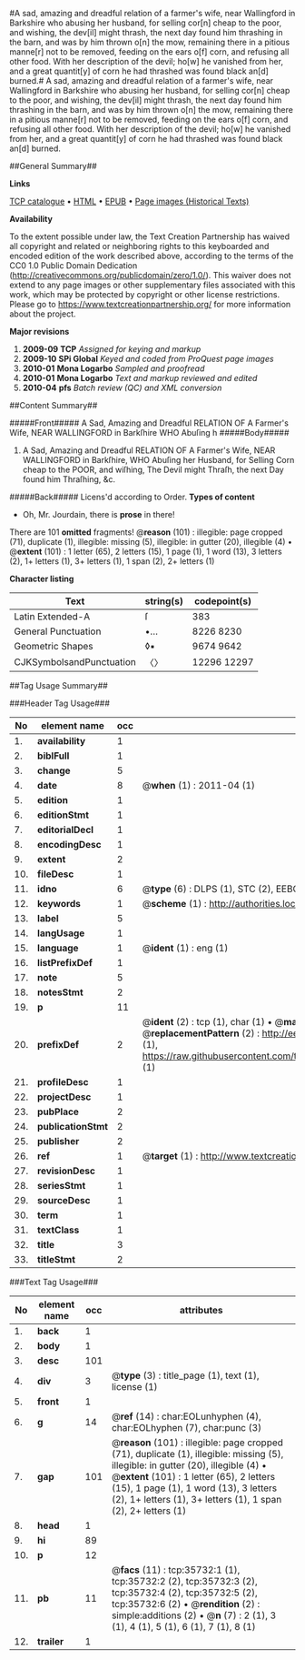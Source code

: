#A sad, amazing and dreadful relation of a farmer's wife, near Wallingford in Barkshire who abusing her husband, for selling cor[n] cheap to the poor, and wishing, the dev[il] might thrash, the next day found him thrashing in the barn, and was by him thrown o[n] the mow, remaining there in a pitious manne[r] not to be removed, feeding on the ears o[f] corn, and refusing all other food. With her description of the devil; ho[w] he vanished from her, and a great quantit[y] of corn he had thrashed was found black an[d] burned.#
A sad, amazing and dreadful relation of a farmer's wife, near Wallingford in Barkshire who abusing her husband, for selling cor[n] cheap to the poor, and wishing, the dev[il] might thrash, the next day found him thrashing in the barn, and was by him thrown o[n] the mow, remaining there in a pitious manne[r] not to be removed, feeding on the ears o[f] corn, and refusing all other food. With her description of the devil; ho[w] he vanished from her, and a great quantit[y] of corn he had thrashed was found black an[d] burned.

##General Summary##

**Links**

[TCP catalogue](http://www.ota.ox.ac.uk/tcp/)  • 
[HTML](http://tei.it.ox.ac.uk/tcp/Texts-HTML/free/A58/A58967.html)  • 
[EPUB](http://tei.it.ox.ac.uk/tcp/Texts-EPUB/free/A58/A58967.epub) • 
[Page images (Historical Texts)](https://historicaltexts.jisc.ac.uk/eebo-99831269e)

**Availability**

To the extent possible under law, the Text Creation Partnership has waived all copyright and related or neighboring rights to this keyboarded and encoded edition of the work described above, according to the terms of the CC0 1.0 Public Domain Dedication (http://creativecommons.org/publicdomain/zero/1.0/). This waiver does not extend to any page images or other supplementary files associated with this work, which may be protected by copyright or other license restrictions. Please go to https://www.textcreationpartnership.org/ for more information about the project.

**Major revisions**

1. __2009-09__ __TCP__ *Assigned for keying and markup*
1. __2009-10__ __SPi Global__ *Keyed and coded from ProQuest page images*
1. __2010-01__ __Mona Logarbo__ *Sampled and proofread*
1. __2010-01__ __Mona Logarbo__ *Text and markup reviewed and edited*
1. __2010-04__ __pfs__ *Batch review (QC) and XML conversion*

##Content Summary##

#####Front#####
A Sad, Amazing and Dreadful RELATION OF A Farmer's Wife, NEAR WALLINGFORD in Barkſhire WHO Abuſing h
#####Body#####

1. A Sad, Amazing and Dreadful RELATION OF A Farmer's Wife, NEAR WALLINGFORD in Barkſhire, WHO Abuſing her Husband, for Selling Corn cheap to the POOR, and wiſhing, The Devil might Thraſh, the next Day found him Thraſhing, &c.

#####Back#####
Licens'd according to Order.
**Types of content**

  * Oh, Mr. Jourdain, there is **prose** in there!

There are 101 **omitted** fragments! 
 @__reason__ (101) : illegible: page cropped (71), duplicate (1), illegible: missing (5), illegible: in gutter (20), illegible (4)  •  @__extent__ (101) : 1 letter (65), 2 letters (15), 1 page (1), 1 word (13), 3 letters (2), 1+ letters (1), 3+ letters (1), 1 span (2), 2+ letters (1)

**Character listing**


|Text|string(s)|codepoint(s)|
|---|---|---|
|Latin Extended-A|ſ|383|
|General Punctuation|•…|8226 8230|
|Geometric Shapes|◊▪|9674 9642|
|CJKSymbolsandPunctuation|〈〉|12296 12297|

##Tag Usage Summary##

###Header Tag Usage###

|No|element name|occ|attributes|
|---|---|---|---|
|1.|__availability__|1||
|2.|__biblFull__|1||
|3.|__change__|5||
|4.|__date__|8| @__when__ (1) : 2011-04 (1)|
|5.|__edition__|1||
|6.|__editionStmt__|1||
|7.|__editorialDecl__|1||
|8.|__encodingDesc__|1||
|9.|__extent__|2||
|10.|__fileDesc__|1||
|11.|__idno__|6| @__type__ (6) : DLPS (1), STC (2), EEBO-CITATION (1), PROQUEST (1), VID (1)|
|12.|__keywords__|1| @__scheme__ (1) : http://authorities.loc.gov/ (1)|
|13.|__label__|5||
|14.|__langUsage__|1||
|15.|__language__|1| @__ident__ (1) : eng (1)|
|16.|__listPrefixDef__|1||
|17.|__note__|5||
|18.|__notesStmt__|2||
|19.|__p__|11||
|20.|__prefixDef__|2| @__ident__ (2) : tcp (1), char (1)  •  @__matchPattern__ (2) : ([0-9\-]+):([0-9IVX]+) (1), (.+) (1)  •  @__replacementPattern__ (2) : http://eebo.chadwyck.com/downloadtiff?vid=$1&page=$2 (1), https://raw.githubusercontent.com/textcreationpartnership/Texts/master/tcpchars.xml#$1 (1)|
|21.|__profileDesc__|1||
|22.|__projectDesc__|1||
|23.|__pubPlace__|2||
|24.|__publicationStmt__|2||
|25.|__publisher__|2||
|26.|__ref__|1| @__target__ (1) : http://www.textcreationpartnership.org/docs/. (1)|
|27.|__revisionDesc__|1||
|28.|__seriesStmt__|1||
|29.|__sourceDesc__|1||
|30.|__term__|1||
|31.|__textClass__|1||
|32.|__title__|3||
|33.|__titleStmt__|2||


###Text Tag Usage###

|No|element name|occ|attributes|
|---|---|---|---|
|1.|__back__|1||
|2.|__body__|1||
|3.|__desc__|101||
|4.|__div__|3| @__type__ (3) : title_page (1), text (1), license (1)|
|5.|__front__|1||
|6.|__g__|14| @__ref__ (14) : char:EOLunhyphen (4), char:EOLhyphen (7), char:punc (3)|
|7.|__gap__|101| @__reason__ (101) : illegible: page cropped (71), duplicate (1), illegible: missing (5), illegible: in gutter (20), illegible (4)  •  @__extent__ (101) : 1 letter (65), 2 letters (15), 1 page (1), 1 word (13), 3 letters (2), 1+ letters (1), 3+ letters (1), 1 span (2), 2+ letters (1)|
|8.|__head__|1||
|9.|__hi__|89||
|10.|__p__|12||
|11.|__pb__|11| @__facs__ (11) : tcp:35732:1 (1), tcp:35732:2 (2), tcp:35732:3 (2), tcp:35732:4 (2), tcp:35732:5 (2), tcp:35732:6 (2)  •  @__rendition__ (2) : simple:additions (2)  •  @__n__ (7) : 2 (1), 3 (1), 4 (1), 5 (1), 6 (1), 7 (1), 8 (1)|
|12.|__trailer__|1||
